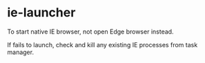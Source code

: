 # ie-launcher

To start native IE browser, not open Edge browser instead.

If fails to launch, check and kill any existing IE processes from task manager.
